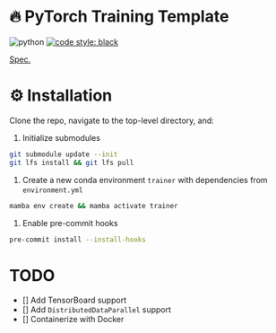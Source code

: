 # :fire: PyTorch Training Template

![python](https://img.shields.io/badge/python-3.9-blue.svg)
[![code style: black](https://img.shields.io/badge/code%20style-black-000000.svg)](https://github.com/psf/black)

[Spec.](https://docs.google.com/document/d/1O5z5TiHfbNJMPLjjezeKoCgch9f_ChQlss5xfnQr3Ao/edit)

# :gear: Installation

Clone the repo, navigate to the top-level directory, and:

1. Initialize submodules
```bash
git submodule update --init
git lfs install && git lfs pull
```

1. Create a new conda environment `trainer` with dependencies from `environment.yml`
```bash
mamba env create && mamba activate trainer
```

1. Enable pre-commit hooks
```bash
pre-commit install --install-hooks
```

# TODO

- [] Add TensorBoard support
- [] Add `DistributedDataParallel` support
- [] Containerize with Docker
